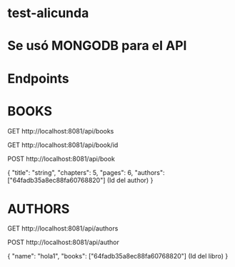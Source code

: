 # test-alicunda



# Se usó MONGODB para el API
# Endpoints


# BOOKS

GET http://localhost:8081/api/books




GET http://localhost:8081/api/book/id



POST http://localhost:8081/api/book

{
    "title": "string",
    "chapters": 5,
    "pages": 6,
    "authors": ["64fadb35a8ec88fa60768820"] (Id del author)
}

# AUTHORS

GET http://localhost:8081/api/authors


POST http://localhost:8081/api/author

{
    "name": "hola1",
    "books": ["64fadb35a8ec88fa60768820"] (Id del libro)
}





